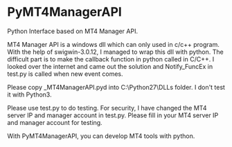 # PyMT4ManagerAPI
Python Interface based on MT4 Manager API.

MT4 Manager API is a windows dll which can only used in c/c++ program. With the help of swigwin-3.0.12, I managed to wrap this dll with python. The difficult part is to make the callback function in python called in C/C++. I looked over the internet and came out the solution and Notify_FuncEx in test.py is called when new event comes.

Please copy _MT4ManagerAPI.pyd into C:\Python27\DLLs folder. I don't test it with Python3.

Please use test.py to do testing. For security, I have changed the MT4 server IP and manager account in test.py. Please fill in your MT4 server IP and manager account for testing.

With PyMT4ManagerAPI, you can develop MT4 tools with python.

